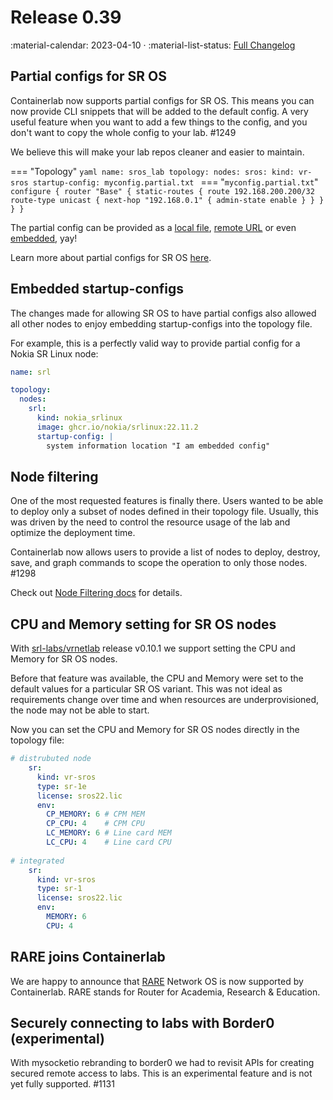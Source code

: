 # Release 0.39

:material-calendar: 2023-04-10 · :material-list-status: [Full Changelog](https://github.com/srl-labs/containerlab/releases)

## Partial configs for SR OS

Containerlab now supports partial configs for SR OS. This means you can now provide CLI snippets that will be added to the default config. A very useful feature when you want to add a few things to the config, and you don't want to copy the whole config to your lab. #1249

We believe this will make your lab repos cleaner and easier to maintain.

=== "Topology"
    ```yaml
    name: sros_lab
    topology:
      nodes:
        sros:
          kind: vr-sros
          startup-config: myconfig.partial.txt
    ```
=== "`myconfig.partial.txt`"
    ```
    configure {
        router "Base" {
            static-routes {
                route 192.168.200.200/32 route-type unicast {
                    next-hop "192.168.0.1" {
                        admin-state enable
                    }
                }
            }
        }
    }
    ```

The partial config can be provided as a [local file](../manual/kinds/vr-sros.md#partial-startup-config), [remote URL](../manual/kinds/vr-sros.md#remote-partial-files) or even [embedded](../manual/kinds/vr-sros.md#embedded-partial-files), yay!

Learn more about partial configs for SR OS [here](../manual/kinds/vr-sros.md#user-defined-config).

## Embedded startup-configs

The changes made for allowing SR OS to have partial configs also allowed all other nodes to enjoy embedding startup-configs into the topology file.

For example, this is a perfectly valid way to provide partial config for a Nokia SR Linux node:

```yaml
name: srl

topology:
  nodes:
    srl:
      kind: nokia_srlinux
      image: ghcr.io/nokia/srlinux:22.11.2
      startup-config: |
        system information location "I am embedded config"
```

## Node filtering

One of the most requested features is finally there. Users wanted to be able to deploy only a subset of nodes defined in their topology file. Usually, this was driven by the need to control the resource usage of the lab and optimize the deployment time.

Containerlab now allows users to provide a list of nodes to deploy, destroy, save, and graph commands to scope the operation to only those nodes. #1298

Check out [Node Filtering docs](../manual/node-filtering.md) for details.

## CPU and Memory setting for SR OS nodes

With [srl-labs/vrnetlab](https://github.com/srl-labs/vrnetlab/releases/tag/v0.10.1) release v0.10.1 we support setting the CPU and Memory for SR OS nodes.

Before that feature was available, the CPU and Memory were set to the default values for a particular SR OS variant. This was not ideal as requirements change over time and when resources are underprovisioned, the node may not be able to start.

Now you can set the CPU and Memory for SR OS nodes directly in the topology file:

```yaml
# distrubuted node
    sr:
      kind: vr-sros
      type: sr-1e
      license: sros22.lic
      env:
        CP_MEMORY: 6 # CPM MEM
        CP_CPU: 4    # CPM CPU
        LC_MEMORY: 6 # Line card MEM
        LC_CPU: 4    # Line card CPU
        
# integrated
    sr:
      kind: vr-sros
      type: sr-1
      license: sros22.lic
      env:
        MEMORY: 6
        CPU: 4
```

## RARE joins Containerlab

We are happy to announce that [RARE](../manual/kinds/rare-freertr.md) Network OS is now supported by Containerlab. RARE stands for Router for Academia, Research & Education.

## Securely connecting to labs with Border0 (experimental)

With mysocketio rebranding to border0 we had to revisit APIs for creating secured remote access to labs. This is an experimental feature and is not yet fully supported. #1131
